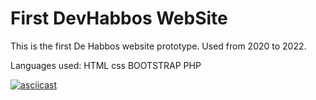 # First DevHabbos WebSite

This is the first De Habbos website prototype. Used from 2020 to 2022.

Languages used:
HTML
css
BOOTSTRAP
PHP

[![asciicast](https://img001.prntscr.com/file/img001/6VGXaoahQ0WCsn8TVAx1Uw.png)](https://youtu.be/SiN-Ge7040g)

